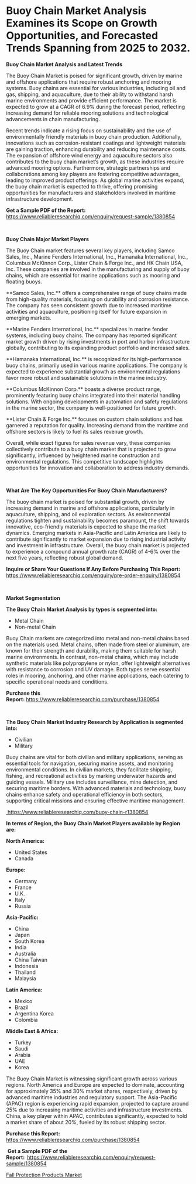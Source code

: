 <p><h1>Buoy Chain Market Analysis Examines its Scope on Growth Opportunities, and Forecasted Trends Spanning from 2025 to 2032.</h1></p><p><strong>Buoy Chain Market Analysis and Latest Trends</strong></p>
<p><p>The Buoy Chain Market is poised for significant growth, driven by marine and offshore applications that require robust anchoring and mooring systems. Buoy chains are essential for various industries, including oil and gas, shipping, and aquaculture, due to their ability to withstand harsh marine environments and provide efficient performance. The market is expected to grow at a CAGR of 6.9% during the forecast period, reflecting increasing demand for reliable mooring solutions and technological advancements in chain manufacturing.</p><p>Recent trends indicate a rising focus on sustainability and the use of environmentally friendly materials in buoy chain production. Additionally, innovations such as corrosion-resistant coatings and lightweight materials are gaining traction, enhancing durability and reducing maintenance costs. The expansion of offshore wind energy and aquaculture sectors also contributes to the buoy chain market’s growth, as these industries require advanced mooring options. Furthermore, strategic partnerships and collaborations among key players are fostering competitive advantages, leading to improved product offerings. As global marine activities expand, the buoy chain market is expected to thrive, offering promising opportunities for manufacturers and stakeholders involved in maritime infrastructure development.</p></p>
<p><strong>Get a Sample PDF of the Report:&nbsp;</strong> <a href="https://www.reliableresearchiq.com/enquiry/request-sample/1380854?utm_campaign=3453&utm_medium=2&utm_source=Github&utm_content=ia&utm_term=08042025&utm_id=buoy-chain">https://www.reliableresearchiq.com/enquiry/request-sample/1380854</a></p>
<p>&nbsp;</p>
<p><strong>Buoy Chain Major Market Players</strong></p>
<p><p>The Buoy Chain market features several key players, including Samco Sales, Inc., Marine Fenders International, Inc., Hamanaka International, Inc., Columbus McKinnon Corp., Lister Chain & Forge Inc., and HK Chain USA, Inc. These companies are involved in the manufacturing and supply of buoy chains, which are essential for marine applications such as mooring and floating buoys.</p><p>**Samco Sales, Inc.** offers a comprehensive range of buoy chains made from high-quality materials, focusing on durability and corrosion resistance. The company has seen consistent growth due to increased maritime activities and aquaculture, positioning itself for future expansion in emerging markets.</p><p>**Marine Fenders International, Inc.** specializes in marine fender systems, including buoy chains. The company has reported significant market growth driven by rising investments in port and harbor infrastructure globally, contributing to its expanding product portfolio and increased sales.</p><p>**Hamanaka International, Inc.** is recognized for its high-performance buoy chains, primarily used in various marine applications. The company is expected to experience substantial growth as environmental regulations favor more robust and sustainable solutions in the marine industry.</p><p>**Columbus McKinnon Corp.** boasts a diverse product range, prominently featuring buoy chains integrated into their material handling solutions. With ongoing developments in automation and safety regulations in the marine sector, the company is well-positioned for future growth.</p><p>**Lister Chain & Forge Inc.** focuses on custom chain solutions and has garnered a reputation for quality. Increasing demand from the maritime and offshore sectors is likely to fuel its sales revenue growth.</p><p>Overall, while exact figures for sales revenue vary, these companies collectively contribute to a buoy chain market that is projected to grow significantly, influenced by heightened marine construction and environmental regulations. This competitive landscape highlights opportunities for innovation and collaboration to address industry demands.</p></p>
<p>&nbsp;</p>
<p><strong>What Are The Key Opportunities For Buoy Chain Manufacturers?</strong></p>
<p><p>The buoy chain market is poised for substantial growth, driven by increasing demand in marine and offshore applications, particularly in aquaculture, shipping, and oil exploration sectors. As environmental regulations tighten and sustainability becomes paramount, the shift towards innovative, eco-friendly materials is expected to shape the market dynamics. Emerging markets in Asia-Pacific and Latin America are likely to contribute significantly to market expansion due to rising industrial activity and investment in infrastructure. Overall, the buoy chain market is projected to experience a compound annual growth rate (CAGR) of 4-6% over the next five years, reflecting robust global demand.</p></p>
<p><strong>Inquire or Share Your Questions If Any Before Purchasing This Report:</strong> <a href="https://www.reliableresearchiq.com/enquiry/pre-order-enquiry/1380854?utm_campaign=3453&utm_medium=2&utm_source=Github&utm_content=ia&utm_term=08042025&utm_id=buoy-chain">https://www.reliableresearchiq.com/enquiry/pre-order-enquiry/1380854</a></p>
<p>&nbsp;</p>
<p><strong>Market Segmentation</strong></p>
<p><strong>The Buoy Chain Market Analysis by types is segmented into:</strong></p>
<p><ul><li>Metal Chain</li><li>Non-metal Chain</li></ul></p>
<p><p>Buoy Chain markets are categorized into metal and non-metal chains based on the materials used. Metal chains, often made from steel or aluminum, are known for their strength and durability, making them suitable for harsh marine environments. In contrast, non-metal chains, which may include synthetic materials like polypropylene or nylon, offer lightweight alternatives with resistance to corrosion and UV damage. Both types serve essential roles in mooring, anchoring, and other marine applications, each catering to specific operational needs and conditions.</p></p>
<p><strong>Purchase this Report:&nbsp;</strong><a href="https://www.reliableresearchiq.com/purchase/1380854?utm_campaign=3453&utm_medium=2&utm_source=Github&utm_content=ia&utm_term=08042025&utm_id=buoy-chain">https://www.reliableresearchiq.com/purchase/1380854</a></p>
<p>&nbsp;</p>
<p><strong>The Buoy Chain Market Industry Research by Application is segmented into:</strong></p>
<p><ul><li>Civilian</li><li>Military</li></ul></p>
<p><p>Buoy chains are vital for both civilian and military applications, serving as essential tools for navigation, securing marine assets, and monitoring environmental conditions. In civilian markets, they facilitate shipping, fishing, and recreational activities by marking underwater hazards and guiding vessels. Military use includes surveillance, mine detection, and securing maritime borders. With advanced materials and technology, buoy chains enhance safety and operational efficiency in both sectors, supporting critical missions and ensuring effective maritime management.</p></p>
<p><a href="https://www.reliableresearchiq.com/buoy-chain-r1380854?utm_campaign=3453&utm_medium=2&utm_source=Github&utm_content=ia&utm_term=08042025&utm_id=buoy-chain">&nbsp;https://www.reliableresearchiq.com/buoy-chain-r1380854</a></p>
<p><strong>In terms of Region, the Buoy Chain Market Players available by Region are:</strong></p>
<p>
    <p> <strong> North America: </strong>
        <ul>
            <li>United States</li>
            <li>Canada</li>
        </ul>
        </p> 
    <p> <strong> Europe: </strong>
        <ul>
            <li>Germany</li>
            <li>France</li>
            <li>U.K.</li>
            <li>Italy</li>
            <li>Russia</li>
        </ul>
        </p> 
    <p> <strong> Asia-Pacific: </strong>
        <ul>
            <li>China</li>
            <li>Japan</li>
            <li>South Korea</li>
            <li>India</li>
            <li>Australia</li>
            <li>China Taiwan</li>
            <li>Indonesia</li>
            <li>Thailand</li>
            <li>Malaysia</li>
        </ul>
        </p> 
    <p> <strong> Latin America: </strong>
        <ul>
            <li>Mexico</li>
            <li>Brazil</li>
            <li>Argentina Korea</li>
            <li>Colombia</li>
        </ul>
        </p> 
    <p> <strong> Middle East & Africa: </strong>
        <ul>
            <li>Turkey</li>
            <li>Saudi</li>
            <li>Arabia</li>
            <li>UAE</li>
            <li>Korea</li>
        </ul>
    </p>
    </p>
<p><p>The Buoy Chain Market is witnessing significant growth across various regions. North America and Europe are expected to dominate, accounting for approximately 35% and 30% market shares, respectively, driven by advanced maritime industries and regulatory support. The Asia-Pacific (APAC) region is experiencing rapid expansion, projected to capture around 25% due to increasing maritime activities and infrastructure investments. China, a key player within APAC, contributes significantly, expected to hold a market share of about 20%, fueled by its robust shipping sector.</p></p>
<p><strong>Purchase this Report: </strong><a href="https://www.reliableresearchiq.com/purchase/1380854?utm_campaign=3453&utm_medium=2&utm_source=Github&utm_content=ia&utm_term=08042025&utm_id=buoy-chain">https://www.reliableresearchiq.com/purchase/1380854</a></p>
<p>&nbsp;<strong>Get a Sample PDF of the Report:&nbsp;&nbsp;</strong><a href="https://www.reliableresearchiq.com/enquiry/request-sample/1380854?utm_campaign=3453&utm_medium=2&utm_source=Github&utm_content=ia&utm_term=08042025&utm_id=buoy-chain">https://www.reliableresearchiq.com/enquiry/request-sample/1380854</a></p>
<p><strong></strong></p>
<p><p><a href="https://github.com/akrachveslov/Market-Research-Report-List-1/blob/main/fall-protection-products-market.md?utm_campaign=3453&utm_medium=2&utm_source=Github&utm_content=ia&utm_term=08042025&utm_id=buoy-chain">Fall Protection Products Market</a></p></p>